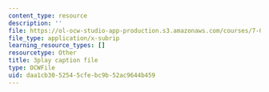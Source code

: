 ```yaml
---
content_type: resource
description: ''
file: https://ol-ocw-studio-app-production.s3.amazonaws.com/courses/7-016-introductory-biology-fall-2018/daa1cb3052545cfebc9b52ac9644b459_68KXOYTc1mk.vtt
file_type: application/x-subrip
learning_resource_types: []
resourcetype: Other
title: 3play caption file
type: OCWFile
uid: daa1cb30-5254-5cfe-bc9b-52ac9644b459
---
```

